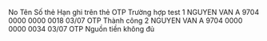 No	Tên	            Số thẻ	            Hạn ghi trên thẻ	      OTP	      Trường hợp test
1	NGUYEN VAN A	9704 0000 0000 0018	03/07	                  OTP	      Thành công
2	NGUYEN VAN A	9704 0000 0000 0034	03/07	                  OTP	      Nguồn tiền không đủ
